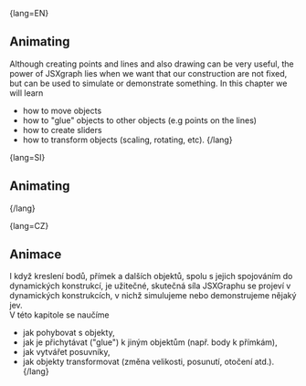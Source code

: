 {lang=EN}
## Animating

Although creating points and lines and also drawing can be very useful, the power of JSXgraph lies when we want that 
our construction are not fixed, but can be used to simulate or demonstrate something. 
In this chapter we will learn 
* how to move objects
* how to "glue" objects to other objects (e.g points on the lines)
* how to create sliders
* how to transform objects (scaling, rotating, etc).
{/lang}

{lang=SI}
## Animating
{/lang}

{lang=CZ}
## Animace

I když kreslení bodů, přímek a dalších objektů, spolu s jejich spojováním do dynamických konstrukcí, je užitečné, skutečná síla
JSXGraphu se projeví v dynamických konstrukcích, v nichž simulujeme nebo demonstrujeme nějaký jev.   
V této kapitole se naučíme 
* jak pohybovat s objekty,
* jak je přichytávat ("glue") k jiným objektům (např. body k přímkám),
* jak vytvářet posuvníky, 
* jak objekty transformovat (změna velikosti, posunutí, otočení atd.).
{/lang}
